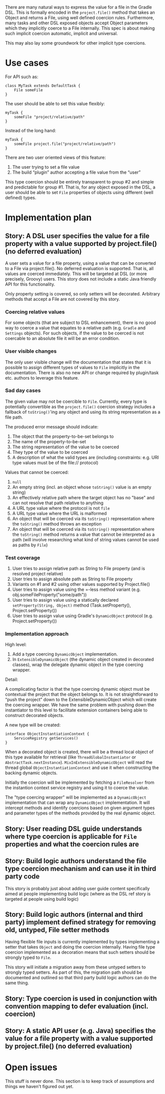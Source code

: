 There are many natural ways to express the value for a file in the Gradle DSL. This is formally encoded in the `project.file()`
method that takes an Object and returns a File, using well defined coercion rules. Furthermore, many tasks and other DSL exposed
objects accept Object parameters which they implicitly coerce to a File internally. This spec is about making such implicit coercion
automatic, implicit and universal.

This may also lay some groundwork for other implicit type coercions.

# Use cases

For API such as:

    class MyTask extends DefaultTask {
        File someFile
    }

The user should be able to set this value flexibly:

    myTask {
        someFile "project/relative/path"
    }

Instead of the long hand:

    myTask {
        someFile project.file("project/relative/path")
    }

There are two user oriented views of this feature:

1. The user trying to set a file value
2. The build “plugin” author accepting a file value from the “user”

This type coercion should be entirely transparent to group #2 and simple and predictable for group #1. That is, for any object exposed
in the DSL, a user should be able to set `File` properties of objects using different (well defined) types.

# Implementation plan

## Story: A DSL user specifies the value for a file property with a value supported by project.file() (no deferred evaluation)

A user sets a value for a file property, using a value that can be converted to a File via project.file(). No deferred evaluation is supported.
That is, all values are coerced immediately. This will be targeted at DSL (or more precisely, Groovy) users. This story does
not include a static Java friendly API for this functionality.

Only property setting is covered, so only setters will be decorated. Arbitrary methods that accept a File are not covered by this story.

### Coercing relative values

For some objects (that are subject to DSL enhancement), there is no good way to coerce a value that equates to a relative path (e.g. `Gradle` and `Settings` objects). For such objects, if the value to be coerced is not coercable to an absolute file it will be an error condition. 

### User visible changes

The only user visible change will the documentation that states that it is possible to assign different types of values to
`File` implicitly in the documentation. There is also no new API or change required by plugin/task etc. authors to leverage this
feature.

### Sad day cases

The given value may not be coercible to `File`. Currently, every type is potentially convertible as the `project.file()` coercion strategy includes a fallback of `toString()`'ing any object and using its string representation as a file path.

The produced error message should indicate:

1. The object that the property-to-be-set belongs to
2. The name of the property-to-be-set
3. The string representation of the value to be coerced
4. They type of the value to be coerced
5. A description of what the valid types are (including constraints: e.g. URI type values must be of the file:// protocol)

Values that cannot be coerced:

1. `null`
2. An empty string (incl. an object whose `toString()` value is an empty string) 
3. An effectively relative path where the target object has no "base" and can not resolve that path relative to anything
4. A URL type value where the protocol is not `file`
4. A URL type value where the URL is malformed
5. An object that will be coerced via its `toString()` representation where the `toString()` method throws an exception
6. An object that will be coerced via its `toString()` representation where the `toString()` method returns a value that cannot be interpreted as a path (will involve researching what kind of string values cannot be used as paths by `File`)

### Test coverage

1. User tries to assign relative path as String to File property (and is resolved project relative)
2. User tries to assign absolute path as String to File property
3. Variants on #1 and #2 using other values supported by Project.file()
4. User tries to assign value using the =-less method variant (e.g. obj.someFileProperty("some/path"))
5. User tries to assign value using a statically declared `setProperty(String, Object)` method (Task.setProperty(), Project.setProperty())
6. User tries to assign value using Gradle's `DynamicObject` protocol (e.g. Project.setProperty())

### Implementation approach

High level:

1. Add a type coercing `DynamicObject` implementation.
2. In `ExtensibleDynamicObject` (the dynamic object created in decorated classes), wrap the delegate dynamic object in the type coercing wrapper.

Detail:

A complicating factor is that the type coercing dynamic object must be contextual the project that the object belongs to.
It is not straightforward to “push the project” down to the ExtensibleDynamicObject which will create the coercing wrapper.
We have the same problem with pushing down the instantiator to this level to facilitate extension containers being able to
construct decorated objects.

A new type will be created:

    interface ObjectInstantiationContext {
        ServiceRegistry getServices()
    }

When a decorated object is created, there will be a thread local object of this type available for retrieval (like `ThreadGlobalInstantiator`
or `AbstractTask.nextInstance`). `MixInExtensibleDynamicObject` will read the thread global `ObjectInstantiationContext` and use it when constructing
the backing dynamic objects.

Initially the coercion will be implemented by fetching a `FileResolver` from the instantion context service registry and using it to coerce the value.

The "type coercing wrapper" will be implemented as a `DynamicObject` implementation that can wrap any `DynamicObject` implementation. It will intercept methods and identify coercions based on given argument types and parameter types of the methods provided by the real dynamic object. 

## Story: User reading DSL guide understands where type coercion is applicable for `File` properties and what the coercion rules are

## Story: Build logic authors understand the file type coercion mechanism and can use it in third party code

This story is probably just about adding user guide content specifically aimed at people implementing build logic (where as the DSL ref story is targeted at people using build logic)

## Story: Build logic authors (internal and third party) implement defined strategy for removing old, untyped, File setter methods

Having flexible file inputs is currently implemented by types implementing a setter that takes `Object` and doing the coercion internally. 
Having file type coercion implemented as a decoration means that such setters should be strongly typed to `File`. 

This story will initiate a migration away from these untyped setters to strongly typed setters. 
As part of this, the migration path should be documented and outlined so that third party build logic authors can do the same thing.

## Story: Type coercion is used in conjunction with convention mapping to defer evaluation (incl. coercion)

## Story: A static API user (e.g. Java) specifies the value for a file property with a value supported by project.file() (no deferred evaluation)

# Open issues

This stuff is never done. This section is to keep track of assumptions and things we haven't figured out yet.
